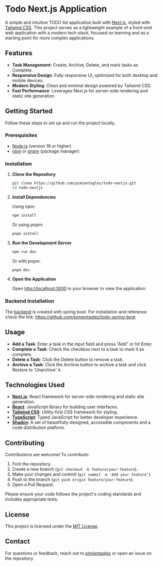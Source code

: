 # Todo Next.js Application

A simple and intuitive TODO list application built with [Next.js](https://nextjs.org/), styled with [Tailwind CSS](https://tailwindcss.com/). This project serves as a lightweight example of a front-end web application with a modern tech stack, focused on learning and as a starting point for more complex applications.

## Features

- **Task Management**: Create, Archive, Delete, and mark tasks as Complete.
- **Responsive Design**: Fully responsive UI, optimized for both desktop and mobile devices.
- **Modern Styling**: Clean and minimal design powered by Tailwind CSS.
- **Fast Performance**: Leverages Next.js for server-side rendering and static site generation.

## Getting Started

Follow these steps to set up and run the project locally.

### Prerequisites

- [Node.js](https://nodejs.org/) (version 18 or higher)
- [npm](https://www.npmjs.com/) or [pnpm](https://pnpm.io/) (package manager)

### Installation

1. **Clone the Repository**

   ```bash
   git clone https://github.com/pimientaglez/todo-nextjs.git
   cd todo-nextjs
   ```

2. **Install Dependencies**

   Using npm:

   ```bash
   npm install
   ```

   Or using pnpm:

   ```bash
   pnpm install
   ```

3. **Run the Development Server**

   ```bash
   npm run dev
   ```

   Or with pnpm:

   ```bash
   pnpm dev
   ```

4. **Open the Application**

   Open [http://localhost:3000](http://localhost:3000) in your browser to view the application.

### Backend Installation

The [backend](https://github.com/pimientaglez/todo-spring-boot) is created with spring boot. For installation and reference check the link: https://github.com/pimientaglez/todo-spring-boot

## Usage

- **Add a Task**: Enter a task in the input field and press "Add" or hit Enter.
- **Complete a Task**: Check the checkbox next to a task to mark it as complete.
- **Delete a Task**: Click the Delete button to remove a task.
- **Archive a Task**: Click the Archive button to archive a task and click Restore to 'Unarchive' it.

## Technologies Used

- **[Next.js](https://nextjs.org/)**: React framework for server-side rendering and static site generation.
- **[React](https://reactjs.org/)**: JavaScript library for building user interfaces.
- **[Tailwind CSS](https://tailwindcss.com/)**: Utility-first CSS framework for styling.
- **[TypeScript](https://www.typescriptlang.org/)**: Typed JavaScript for better developer experience.
- **[Shadcn](https://ui.shadcn.com/)**: A set of beautifully-designed, accessible components and a code distribution platform.

## Contributing

Contributions are welcome! To contribute:

1. Fork the repository.
2. Create a new branch (`git checkout -b feature/your-feature`).
3. Make your changes and commit (`git commit -m 'Add your feature'`).
4. Push to the branch (`git push origin feature/your-feature`).
5. Open a Pull Request.

Please ensure your code follows the project's coding standards and includes appropriate tests.

## License

This project is licensed under the [MIT License](LICENSE).

## Contact

For questions or feedback, reach out to [pimientaglez](https://github.com/pimientaglez) or open an issue on the repository.
